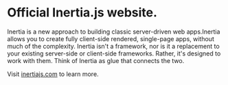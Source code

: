 # Official Inertia.js website.

Inertia is a new approach to building classic server-driven web apps.Inertia allows you to create fully client-side rendered, single-page apps, without much of the complexity.
Inertia isn't a framework, nor is it a replacement to your existing server-side or client-side frameworks. Rather, it's designed to work with them. Think of Inertia as glue that connects the two. 

Visit [inertiajs.com](https://inertiajs.com/) to learn more.
